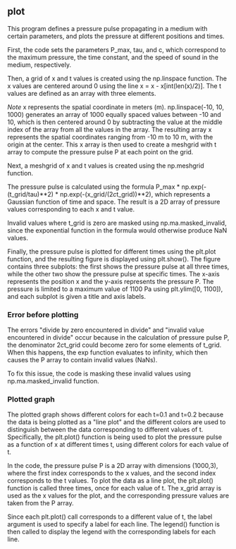 ## plot

This program defines a pressure pulse propagating in a medium with certain parameters, and plots the pressure at different positions and times.

First, the code sets the parameters P_max, tau, and c, which correspond to the maximum pressure, the time constant, and the speed of sound in the medium, respectively.

Then, a grid of x and t values is created using the np.linspace function. The x values are centered around 0 using the line x = x - x[int(len(x)/2)]. The t values are defined as an array with three elements.

*Note*
x represents the spatial coordinate in meters (m). np.linspace(-10, 10, 1000) generates an array of 1000 equally spaced values between -10 and 10, which is then centered around 0 by subtracting the value at the middle index of the array from all the values in the array. The resulting array x represents the spatial coordinates ranging from -10 m to 10 m, with the origin at the center. This x array is then used to create a meshgrid with t array to compute the pressure pulse P at each point on the grid.

Next, a meshgrid of x and t values is created using the np.meshgrid function.

The pressure pulse is calculated using the formula P_max * np.exp(-(t_grid/tau)**2) * np.exp(-(x_grid/(2*c*t_grid))**2), which represents a Gaussian function of time and space. The result is a 2D array of pressure values corresponding to each x and t value.

Invalid values where t_grid is zero are masked using np.ma.masked_invalid, since the exponential function in the formula would otherwise produce NaN values.

Finally, the pressure pulse is plotted for different times using the plt.plot function, and the resulting figure is displayed using plt.show(). The figure contains three subplots: the first shows the pressure pulse at all three times, while the other two show the pressure pulse at specific times. The x-axis represents the position x and the y-axis represents the pressure P. The pressure is limited to a maximum value of 1100 Pa using plt.ylim([0, 1100]), and each subplot is given a title and axis labels.

### Error before plotting

The errors "divide by zero encountered in divide" and "invalid value encountered in divide" occur because in the calculation of pressure pulse P, the denominator 2*c*t_grid could become zero for some elements of t_grid. When this happens, the exp function evaluates to infinity, which then causes the P array to contain invalid values (NaNs).

To fix this issue, the code is masking these invalid values using np.ma.masked_invalid function.

### Plotted graph

The plotted graph shows different colors for each t=0.1 and t=0.2 because the data is being plotted as a "line plot" and the different colors are used to distinguish between the data corresponding to different values of t. Specifically, the plt.plot() function is being used to plot the pressure pulse as a function of x at different times t, using different colors for each value of t.

In the code, the pressure pulse P is a 2D array with dimensions (1000,3), where the first index corresponds to the x values, and the second index corresponds to the t values. To plot the data as a line plot, the plt.plot() function is called three times, once for each value of t. The x_grid array is used as the x values for the plot, and the corresponding pressure values are taken from the P array.

Since each plt.plot() call corresponds to a different value of t, the label argument is used to specify a label for each line. The legend() function is then called to display the legend with the corresponding labels for each line.
